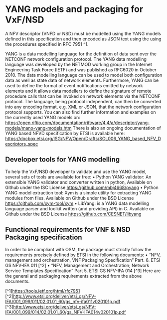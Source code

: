 <!-- TITLE: YANG models and packaging for VxF/NSD -->
<!-- SUBTITLE: Packaging for VxF/NSD	 -->

# YANG models and packaging for VxF/NSD

A NFV descriptor (VNFD or NSD) must be modelled using the YANG models defined in this specification and then encoded as JSON text using the using the procedures specified in RFC 7951 ^1. 

YANG is a data modelling language for the definition of data sent over the NETCONF network configuration protocol. The YANG data modelling language was developed by the NETMOD working group in the Internet Engineering Task Force (IETF) and was published as RFC6020 in October 2010. 
The data modelling language can be used to model both configuration data as well as state data of network elements. Furthermore, YANG can be used to define the format of event notifications emitted by network elements and it allows data modellers to define the signature of remote procedure calls that can be invoked on network elements via the NETCONF protocol. The language, being protocol independent, can then be converted into any encoding format, e.g. XML or JSON, that the network configuration protocol supports.
You can also find further information and examples on the currently used YANG models on: 
https://open.riftio.com/documentation/riftware/4.4/a/descriptor/yang-models/mano-yang-models.htm 
There is also an ongoing documentation of YANG based NFVD specification by ETSI is available here:
https://docbox.etsi.org/ISG/NFV/Open/Drafts/SOL006_YANG_based_NFV_Descriptors_spec 


## Developer tools for YANG modelling
To help the VxF/NSD developer to validate and use the YANG model, several sets of tools are available for free:
•	Python YANG validator: An extensible YANG validator and converter written in python,
Available on Github under the ISC License https://github.com/mbj4668/pyang 
•	Python YANG model extraction tool: Xym is a simple utility for extracting YANG modules from files.
Available on Github under the BSD License https://github.com/xym-tool/xym 
•	LibYang: is a YANG data modelling language parser and toolkit written (and providing API) in C.
Available on Github under the BSD License https://github.com/CESNET/libyang 


## Functional requirements for VNF & NSD Packaging specification 

In order to be compliant with OSM, the package must strictly follow the requirements precisely defined by ETSI in the following documents: 
•	“NFV, management and orchestration, VNF Packaging Specification” Part. 6. 
ETSI GS NFV-IFA 011 [^2]
•	“NFV, Management and Orchestration; Network Service Templates Specification” Part 5. 
ETSI GS NFV-IFA 014 [^3]
Here are the general and packaging requirements extracted from the above documents. 





[^1]https://tools.ietf.org/html/rfc7951
[^2]http://www.etsi.org/deliver/etsi_gs/NFV-IFA/001_099/011/02.01.01_60/gs_nfv-ifa011v020101p.pdf
[^3]http://www.etsi.org/deliver/etsi_gs/NFV-IFA/001_099/014/02.01.01_60/gs_NFV-IFA014v020101p.pdf